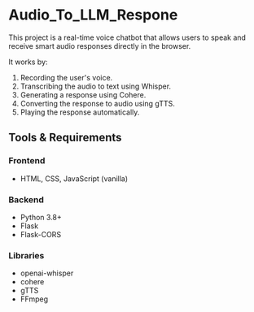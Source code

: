# Audio_To_LLM_Respone
This project is a real-time voice chatbot that allows users to speak and receive smart audio responses directly in the browser.

It works by:
1. Recording the user's voice.
2. Transcribing the audio to text using Whisper.
3. Generating a response using Cohere.
4. Converting the response to audio using gTTS.
5. Playing the response automatically.

## Tools & Requirements

### Frontend
- HTML, CSS, JavaScript (vanilla)

### Backend
- Python 3.8+
- Flask
- Flask-CORS

### Libraries
- openai-whisper
- cohere
- gTTS
- FFmpeg

